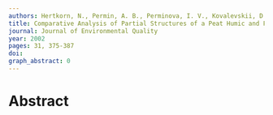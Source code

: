 ```yaml
---
authors: Hertkorn, N., Permin, A. B., Perminova, I. V., Kovalevskii, D. V., Yudov, M. V., Kettrup, A.
title: Comparative Analysis of Partial Structures of a Peat Humic and Fulvic Acid using One and Two Dimensional Nuclear Magnetic Resonance Spectroscopy
journal: Journal of Environmental Quality
year: 2002
pages: 31, 375-387
doi: 
graph_abstract: 0
---
```


# Abstract 

 